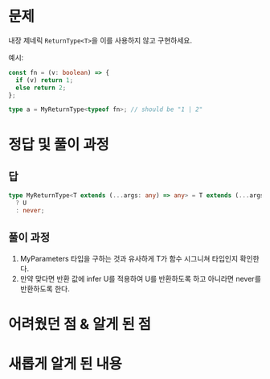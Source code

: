 # 문제

내장 제네릭 `ReturnType<T>`을 이를 사용하지 않고 구현하세요.

예시:

```ts
const fn = (v: boolean) => {
  if (v) return 1;
  else return 2;
};

type a = MyReturnType<typeof fn>; // should be "1 | 2"
```

# 정답 및 풀이 과정

## 답

```ts
type MyReturnType<T extends (...args: any) => any> = T extends (...args: any) => infer U
  ? U
  : never;
```

## 풀이 과정

1. MyParameters 타입을 구하는 것과 유사하게 T가 함수 시그니쳐 타입인지 확인한다.
2. 만약 맞다면 반환 값에 infer U를 적용하여 U를 반환하도록 하고 아니라면 never를 반환하도록 한다.

# 어려웠던 점 & 알게 된 점

# 새롭게 알게 된 내용
